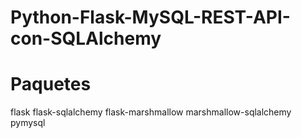 # Python-Flask-MySQL-REST-API-con-SQLAlchemy
# Paquetes 
flask
flask-sqlalchemy
flask-marshmallow
marshmallow-sqlalchemy
pymysql
